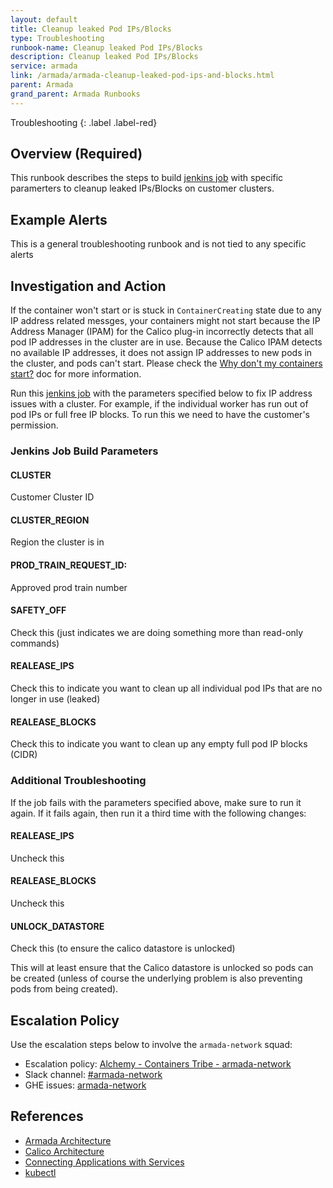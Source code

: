 ```yaml
---
layout: default
title: Cleanup leaked Pod IPs/Blocks
type: Troubleshooting
runbook-name: Cleanup leaked Pod IPs/Blocks
description: Cleanup leaked Pod IPs/Blocks
service: armada
link: /armada/armada-cleanup-leaked-pod-ips-and-blocks.html
parent: Armada
grand_parent: Armada Runbooks
---
```


Troubleshooting
{: .label .label-red}

## Overview (Required)

This runbook describes the steps to build [jenkins job](https://alchemy-containers-jenkins.swg-devops.com/job/Containers-Runtime/job/armada-network-calico-ipam-cleanup/) with specific paramerters to cleanup leaked IPs/Blocks on customer clusters.

## Example Alerts

This is a general troubleshooting runbook and is not tied to any specific alerts

## Investigation and Action

If the container won't start or is stuck in `ContainerCreating` state due to any IP address related messges, your containers might not start because the IP Address Manager (IPAM) for the Calico plug-in incorrectly detects that all pod IP addresses in the cluster are in use. Because the Calico IPAM detects no available IP addresses, it does not assign IP addresses to new pods in the cluster, and pods can't start. Please check the [Why don't my containers start?](https://cloud.ibm.com/docs/containers?topic=containers-ts-app-container-start#regitry-quota) doc for more information.

Run this [jenkins job](https://alchemy-containers-jenkins.swg-devops.com/job/Containers-Runtime/job/armada-network-calico-ipam-cleanup/) with the parameters specified below to fix IP address issues with a cluster. For example, if the individual worker has run out of pod IPs or full free IP blocks. To run this we need to have the customer's permission.

### Jenkins Job Build Parameters

#### CLUSTER

Customer Cluster ID

#### CLUSTER_REGION

Region the cluster is in

#### PROD_TRAIN_REQUEST_ID:

Approved prod train number

#### SAFETY_OFF

Check this (just indicates we are doing something more than read-only commands)

#### REALEASE_IPS 

Check this to indicate you want to clean up all individual pod IPs that are no longer in use (leaked)

#### REALEASE_BLOCKS

Check this to indicate you want to clean up any empty full pod IP blocks (CIDR)

### Additional Troubleshooting

If the job fails with the parameters specified above, make sure to run it again. If it fails again, then run it a third time with the following changes:

#### REALEASE_IPS

Uncheck this

#### REALEASE_BLOCKS

Uncheck this

#### UNLOCK_DATASTORE

Check this (to ensure the calico datastore is unlocked)

This will at least ensure that the Calico datastore is unlocked so pods can be created (unless of course the underlying problem is also preventing pods from being created).

## Escalation Policy

Use the escalation steps below to involve the `armada-network` squad:

  * Escalation policy: [Alchemy - Containers Tribe - armada-network](https://ibm.pagerduty.com/escalation_policies#P2MK3WQ)
  * Slack channel: [#armada-network](https://ibm-argonauts.slack.com/messages/armada-network)
  * GHE issues: [armada-network](https://github.ibm.com/alchemy-containers/armada-network/issues/)


## References

  * [Armada Architecture](https://github.ibm.com/alchemy-containers/armada/tree/master/architecture)
  * [Calico Architecture](https://docs.projectcalico.org/reference/architecture/)
  * [Connecting Applications with Services](https://kubernetes.io/docs/concepts/services-networking/connect-applications-service/)
  * [kubectl](https://kubernetes.io/docs/user-guide/kubectl/)